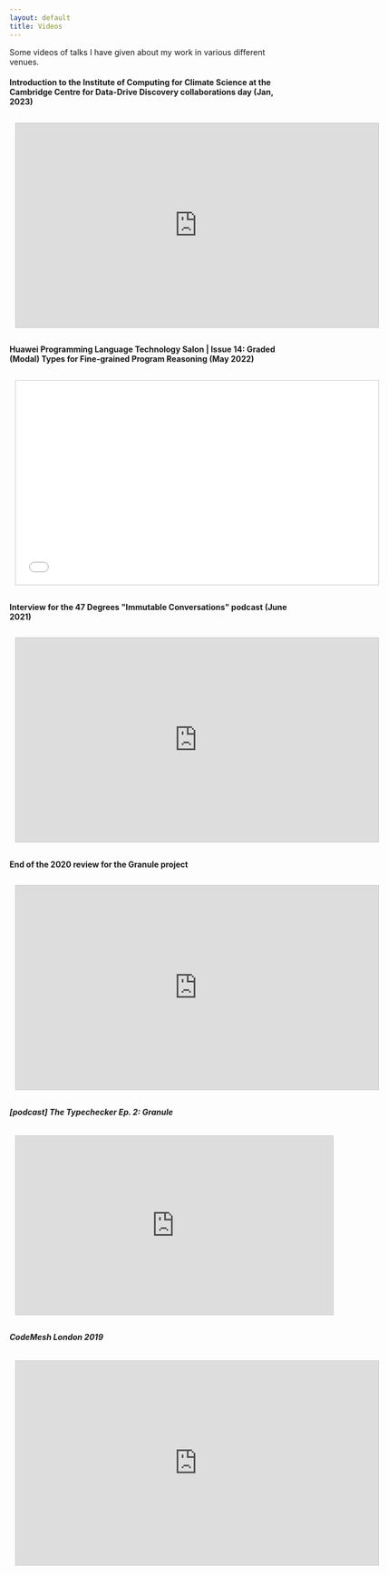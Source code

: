 ```yaml
---
layout: default
title: Videos
---
```


<style>
iframe {
 border: solid 1px #ccc;
 margin: 10px;
}
</style>

Some videos of talks I have given about my work in various different venues.

#### Introduction to the Institute of Computing for Climate Science at the Cambridge Centre for Data-Drive Discovery collaborations day (Jan, 2023)

<iframe width="640" height="360" src="https://www.youtube.com/embed/w9zl_cqOv4Q" frameborder="0" allow="accelerometer; autoplay; clipboard-write; encrypted-media; gyroscope; picture-in-picture" allowfullscreen></iframe>
<br />

#### Huawei Programming Language Technology Salon | Issue 14: Graded (Modal) Types for Fine-grained Program Reasoning (May 2022)

<iframe width="640" height="360" src="//player.bilibili.com/player.html?aid=897017111&bvid=BV1DA4y1Z734&cid=735237482&page=1" scrolling="no" border="0" frameborder="no" framespacing="0" allowfullscreen="true"> </iframe>
<br />

#### Interview for the 47 Degrees "Immutable Conversations" podcast (June 2021)

<iframe width="640" height="360" src="https://www.youtube.com/embed/6yswyRQGsRQ" frameborder="0" allow="accelerometer; autoplay; clipboard-write; encrypted-media; gyroscope; picture-in-picture" allowfullscreen></iframe>
<br />

#### End of the 2020 review for the Granule project

<iframe width="640" height="360" src="https://www.youtube.com/embed/7r4H1vWIOVk" frameborder="0" allow="accelerometer; autoplay; clipboard-write; encrypted-media; gyroscope; picture-in-picture" allowfullscreen></iframe>
<br />

##### [podcast] The Typechecker Ep. 2: Granule

<iframe width="560" height="315" src="https://www.youtube.com/embed/rqArTpY_kNY" frameborder="0" allow="accelerometer; autoplay; encrypted-media; gyroscope; picture-in-picture" allowfullscreen></iframe><br />

##### CodeMesh London 2019

<iframe width="640" height="360" src="https://www.youtube.com/embed/2HOtpcrmXMQ" frameborder="0" allow="accelerometer; autoplay; encrypted-media; gyroscope; picture-in-picture" allowfullscreen></iframe><br />
